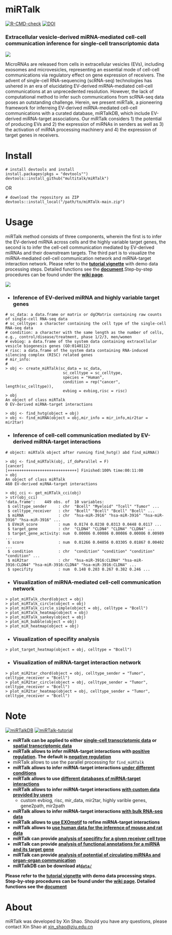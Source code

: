 # miRTalk
[![R-CMD-check](https://img.shields.io/badge/R--CMD--check-passing-brightgreen?logo=github)](https://github.com/multitalk/miRTalk/actions)  [![DOI](https://zenodo.org/badge/DOI/10.5281/zenodo.13856217.svg)](https://doi.org/10.5281/zenodo.13856217)

### Extracellular vesicle-derived miRNA-mediated cell-cell communication inference for single-cell transcriptomic data

<img src='https://github.com/multitalk/miRTalk/blob/main/img/workflow.png'>

MicroRNAs are released from cells in extracellular vesicles (EVs), including exosomes and microvesicles, representing an essential mode of cell-cell communications via regulatory effect on gene expression of receivers. The advent of single-cell RNA-sequencing (scRNA-seq) technologies has ushered in an era of elucidating EV-derived miRNA-mediated cell-cell communications at an unprecedented resolution. However, the lack of computational method to infer such communications from scRNA-seq data poses an outstanding challenge. Herein, we present miRTalk, a pioneering framework for inferreing EV-derived miRNA-mediated cell-cell communications with a curated database, miRTalkDB, which include EV-derived miRNA-target associations. Our miRTalk considers 1) the potential of producing EVs and 2) the expression of miRNAs in senders as well as 3) the activation of miRNA processing machinery and 4) the expression of target genes in receivers.


# Install

```
# install devtools and install
install.packages(pkgs = "devtools"")
devtools::install_github("multitalk/miRTalk")
```

OR

```
# download the repository as ZIP
devtools::install_local("/path/to/miRTalk-main.zip")
```

# Usage
miRTalk method consists of three components, wherein the first is to infer the EV-derived miRNA across cells and the highly variable target genes, the second is to infer the cell-cell communication mediated by EV-derived miRNAs and their downstream targets. The third part is to visualize the miRNA-mediated cell-cell communication network and miRNA-target interaction network. Please refer to the __[tutorial vignette](https://raw.githack.com/multitalk/miRTalk/main/vignettes/tutorial.html)__ with demo data processing steps. Detailed functions see the __[document](https://raw.githack.com/multitalk/miRTalk/main/vignettes/miRTalk.pdf)__.Step-by-step procedures can be found under the __[wiki page](https://github.com/multitalk/miRTalk/wiki)__.

<img src='https://github.com/multitalk/miRTalk/blob/main/img/visualization.png'>

- ### Inference of EV-derived miRNA and highly variable target genes
```
# sc_data: a data.frame or matrix or dgCMatrix containing raw counts of single-cell RNA-seq data
# sc_celltype: a character containing the cell type of the single-cell RNA-seq data
# condition: a character with the same length as the number of cells, e.g., control/disease/treatment, phase 1/2/3, men/women
# evbiog: a data.frame of the system data containing extracellular vesicle biogenesis genes (GO:0140112)
# risc: a data.frame of the system data containing RNA-induced silencing complex (RISC) related genes
# mir_info: 
# 
> obj <- create_miRTalk(sc_data = sc_data,
                         sc_celltype = sc_celltype,
                         species = "Human",
                         condition = rep("cancer", length(sc_celltype)),
                         evbiog = evbiog,risc = risc)
> obj
An object of class miRTalk
0 EV-derived miRNA-target interactions

> obj <- find_hvtg(object = obj)
> obj <- find_miRNA(object = obj,mir_info = mir_info,mir2tar = mir2tar)
```

- ### Inference of cell-cell communication mediated by EV-derived miRNA-target interactions
```
# object: miRTalk object after running find_hvtg() abd find_miRNA() 

> obj <- find_miRTalk(obj, if_doParallel = F)
[cancer] 
[++++++++++++++++++++++++++++++] Finished:100% time:00:11:00
> obj
An object of class miRTalk 
460 EV-derived miRNA-target interactions

> obj_cci <- get_miRTalk_cci(obj)
> str(obj_cci)
'data.frame':    449 obs. of  10 variables:
 $ celltype_sender     : chr  "Bcell" "Myeloid" "Tcell" "Tumor" ...
 $ celltype_receiver   : chr  "Bcell" "Bcell" "Bcell" "Bcell" ...
 $ miRNA               : chr  "hsa-miR-3916" "hsa-miR-3916" "hsa-miR-3916" "hsa-miR-3916" ...
 $ EVmiR_score         : num  0.0174 0.0238 0.0313 0.0448 0.0117 ...
 $ target_gene         : chr  "CLDN4" "CLDN4" "CLDN4" "CLDN4" ...
 $ target_gene_activity: num  0.00086 0.00086 0.00086 0.00086 0.00989 ...
 $ score               : num  0.01266 0.04056 0.03305 0.01867 0.00402 ...
 $ condition           : chr  "condition" "condition" "condition" "condition" ...
 $ miR2tar             : chr  "hsa-miR-3916:CLDN4" "hsa-miR-3916:CLDN4" "hsa-miR-3916:CLDN4" "hsa-miR-3916:CLDN4" ...
 $ specifity           : num  0.148 0.203 0.267 0.382 0.246 ...
```

- ### Visualization of miRNA-mediated cell-cell communication network

```
> plot_miRTalk_chord(object = obj)
> plot_miRTalk_circle(object = obj)
> plot_miRTalk_circle_simple(object = obj, celltype = "Bcell")
> plot_miRTalk_heatmap(object = obj)
> plot_miRTalk_sankey(object = obj)
> plot_miR_bubble(object = obj)
> plot_miR_heatmap(object = obj)
```

- ### Visualization of specifity analysis

```
> plot_target_heatmap(object = obj, celltype = "Bcell")
```

- ### Visualization of miRNA-target interaction network
```
> plot_miR2tar_chord(object = obj, celltype_sender = "Tumor", celltype_receiver = "Bcell")
> plot_miR2tar_circle(object = obj, celltype_sender = "Tumor", celltype_receiver = "Bcell")
> plot_miR2tar_heatmap(object = obj, celltype_sender = "Tumor", celltype_receiver = "Bcell")
```

# Note
[![miRTalkDB](https://img.shields.io/badge/miRTalkDB-v1.0-yellow)](https://github.com/multitalk/miRTalk/tree/main/data) [![miRTalk-tutorial](https://img.shields.io/badge/miRTalk-tutorial-blue)](https://raw.githack.com/multitalk/miRTalk/main/vignettes/tutorial.html)

- __miRTalk can be applied to either [single-cell transcriptomic data](https://github.com/multitalk/miRTalk/tree/main/inst/extdata) or [spatial transcriptomic data](https://doi.org/10.1038/s41587-022-01517-6)__
- __miRTalk allows to infer miRNA-target interactions with [positive regulation](https://github.com/multitalk/miRTalk/wiki/Inference-of-miRNA%E2%80%90target-interactions-with-positive-regulation). The default is [negative regulation](https://github.com/multitalk/miRTalk/wiki/Inference-of-miRNA%E2%80%90target-interactions-with-negative-regulation)__
- miRTalk allows to use the parallel processing for `find_miRTalk`
- __miRTalk allows to infer miRNA-target interactions [under different conditions](https://github.com/multitalk/miRTalk/wiki/Inference-of-miRNA%E2%80%90target-interactions-under-different-conditions)__
- __miRTalk allows to use [different databases of miRNA-target interactions](https://github.com/multitalk/miRTalk/wiki/Inference-with-different-databases-of-miRNA%E2%80%90target-interactions)__
- __miRTalk allows to infer miRNA-target interactions [with custom data provided by users](https://github.com/multitalk/miRTalk/wiki/Inference-with-custom-data-provided-by-users)__
  - custom evbiog, risc, mir_data, mir2tar, highly varible genes, gene2path, mir2path
- __miRTalk allows to infer miRNA-target interactions [with bulk RNA-seq data](https://github.com/multitalk/miRTalk/wiki/Inference-of-miRNA%E2%80%90target-interactions-with-bulk-RNA%E2%80%90seq-data)__
- __miRTalk allows to [use EXOmotif](https://github.com/multitalk/miRTalk/wiki/Use-EXOmotif-to-refine-miRNA%E2%80%90target-interactions) to refine miRNA-target interactions__
- __miRTalk allows to [use human data for the inference of mouse and rat data](https://github.com/multitalk/miRTalk/wiki/Use-human-data-for-the-inference-of-mouse-and-rat-data)__
- __miRTalk can provide [analysis of specifity for a given receiver cell type](https://github.com/multitalk/miRTalk/wiki/Analysis-of-specifity-for-a-given-receiver-cell-type)__
- __miRTalk can provide [analysis of functional annotations for a miRNA and its target gene](https://github.com/multitalk/miRTalk/wiki/Analysis-of-functional-annotations-for-a-miRNA-and-its-target-gene)__
- __miRTalk can provide [analysis of potential of circulating miRNAs and organ-organ communication](https://github.com/multitalk/miRTalk/wiki/Analysis-of-potential-of-circulating-miRNAs-and-organ%E2%80%90organ-communication)__
- __miRTalkDB can be download at[`data/`](https://github.com/multitalk/miRTalk/tree/main/data)__

__Please refer to the [tutorial vignette](https://raw.githack.com/multitalk/miRTalk/main/vignettes/tutorial.html) with demo data processing steps. Step-by-step procedures can be found under the [wiki page](https://github.com/multitalk/miRTalk/wiki). Detailed functions see the [document](https://raw.githack.com/multitalk/miRTalk/main/vignettes/miRTalk.pdf)__

# About
miRTalk was developed by Xin Shao. Should you have any questions, please contact Xin Shao at xin_shao@zju.edu.cn

